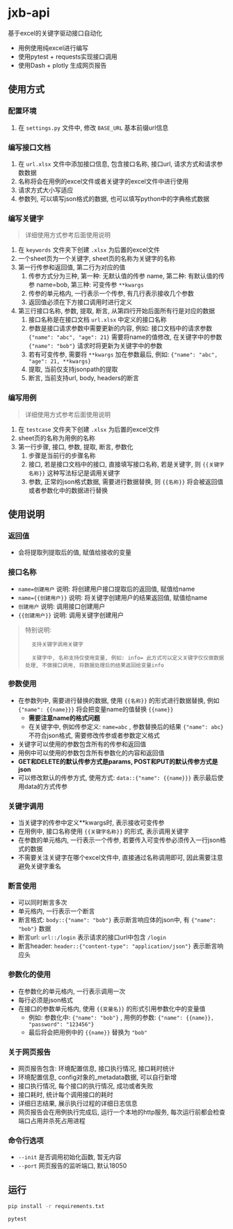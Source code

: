 # jxb-api
基于excel的关键字驱动接口自动化

- 用例使用纯excel进行编写
- 使用pytest + requests实现接口调用
- 使用Dash + plotly 生成网页报告

## 使用方式

### 配置环境
1. 在 `settings.py` 文件中, 修改 `BASE_URL` 基本前缀url信息
### 编写接口文档
1. 在 `url.xlsx` 文件中添加接口信息, 包含接口名称, 接口url, 请求方式和请求参数数据
2. 名称将会在用例的excel文件或者关键字的excel文件中进行使用
3. 请求方式大小写适应
4. 参数列, 可以填写json格式的数据, 也可以填写python中的字典格式数据

### 编写关键字
> 详细使用方式参考后面使用说明
1. 在 `keywords` 文件夹下创建 `.xlsx` 为后置的excel文件
2. 一个sheet页为一个关键字, sheet页的名称为关键字的名称
3. 第一行传参和返回值, 第二行为对应的值
   1. 传参方式分为三种, 第一种: 无默认值的传参 name, 第二种: 有默认值的传参 name=bob, 第三种: 可变传参 `**kwargs`
   2. 传参的单元格内, 一行表示一个传参, 有几行表示接收几个参数
   3. 返回值必须在下方接口调用时进行定义
4. 第三行接口名称, 参数, 提取, 断言, 从第四行开始后面所有行是对应的数据
   1. 接口名称是在接口文档 `url.xlsx` 中定义的接口名称
   2. 参数是接口请求参数中需要更新的内容, 例如: 接口文档中的请求参数 `{"name": "abc", "age": 21}` 需要将name的值修改, 在关键字中的参数`{"name": "bob"}` 请求时将更新为关键字中的参数
   3. 若有可变传参, 需要将 `**kwargs` 加在参数最后, 例如: `{"name": "abc", "age": 21, **kwargs}`
   4. 提取, 当前仅支持jsonpath的提取
   5. 断言, 当前支持url, body, headers的断言
   
### 编写用例
> 详细使用方式参考后面使用说明
1. 在 `testcase` 文件夹下创建 `.xlsx` 为后置的excel文件
2. sheet页的名称为用例的名称
3. 第一行步骤, 接口, 参数, 提取, 断言, 参数化
   1. 步骤是当前行的步骤名称
   2. 接口, 若是接口文档中的接口, 直接填写接口名称, 若是关键字, 则 `{{关键字名称}}` 这种写法标记是调用关键字
   3. 参数, 正常的json格式数据, 需要进行数据替换, 则 `{{名称}}` 将会被返回值或者参数化中的数据进行替换


## 使用说明

### 返回值
- 会将提取列提取后的值, 赋值给接收的变量

### 接口名称
- `name=创建用户` 说明: 将创建用户接口提取后的返回值, 赋值给name
- `name={{创建用户}}` 说明: 将关键字创建用户的结果返回值, 赋值给name
- `创建用户` 说明: 调用接口创建用户
- `{{创建用户}}` 说明: 调用关键字创建用户

> 特别说明:
> 
>       支持关键字调用关键字
> 
>       关键字中, 名称支持仅使用变量, 例如: info= 此方式可以定义关键字仅仅做数据处理, 不做接口调用, 将数据处理后的结果返回给变量info

### 参数使用
- 在参数列中, 需要进行替换的数据, 使用 `{{名称}}` 的形式进行数据替换, 例如 `{"name": {{name}}}` 将会把变量name的值替换 `{{name}}`
  - **需要注意name的格式问题**
  - 在关键字中, 例如传参定义: `name=abc` , 参数替换后的结果 `{"name": abc}` 不符合json格式, 需要修改传参或者参数定义格式
- 关键字可以使用的参数包含所有的传参和返回值 
- 用例中可以使用的参数包含所有参数化的内容和返回值
- **GET和DELETE的默认传参方式是params, POST和PUT的默认传参方式是json**
- 可以修改默认的传参方式, 使用方式: `data::{"name": {{name}}}` 表示最后使用data的方式传参

### 关键字调用
- 当关键字的传参中定义**kwargs时, 表示接收可变传参
- 在用例中, 接口名称使用 `{{关键字名称}}` 的形式, 表示调用关键字
- 在参数的单元格内, 一行表示一个传参, 若要传入可变传参必须传入一行json格式的数据
- 不需要关注关键字在哪个excel文件中, 直接通过名称调用即可, 因此需要注意避免关键字重名

### 断言使用
- 可以同时断言多次
- 单元格内, 一行表示一个断言
- 断言格式: `body::{"name": "bob"}` 表示断言响应体的json中, 有 `{"name": "bob"}` 数据
- 断言url: `url::/login` 表示请求的接口url中包含 `/login`
- 断言header: `header::{"content-type": "application/json"}` 表示断言响应头

### 参数化的使用
- 在参数化的单元格内, 一行表示调用一次
- 每行必须是json格式
- 在接口的参数单元格内, 使用 `{{变量名}}` 的形式引用参数化中的变量值
  - 例如: 参数化中: `{"name": "bob"}` , 用例的参数: `{"name": {{name}}, "password": "123456"}`
  - 最后将会把用例中的 `{{name}}` 替换为 `"bob"` 

### 关于网页报告
- 网页报告包含: 环境配置信息, 接口执行情况, 接口耗时统计
- 环境配置信息, config对象的_metadata数据, 可以自行新增
- 接口执行情况, 每个接口的执行情况, 成功或者失败
- 接口耗时, 统计每个调用接口的耗时
- 详细日志结果, 展示执行过程的详细日志信息
- 网页报告会在用例执行完成后, 运行一个本地的http服务, 每次运行前都会检查端口占用并杀死占用进程

### 命令行选项
- `--init` 是否调用初始化函数, 暂无内容
- `--port` 网页报告的监听端口, 默认18050

## 运行
```bash
pip install -r requirements.txt
```
```bash
pytest
```